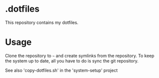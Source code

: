 # .dotfiles
This repository contains my dotfiles.

# Usage
Clone the repository to `~` and create symlinks from the repository. To keep the system up to date, all you have to do is sync the git repository.

See also 'copy-dotfiles.sh' in the 'system-setup' project

